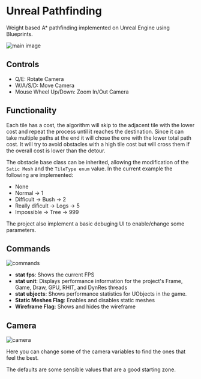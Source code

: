 # Unreal Pathfinding
Weight based A* pathfinding implemented on Unreal Engine using Blueprints.

![main image](assets/pathfinding.gif)

## Controls
- Q/E: Rotate Camera
- W/A/S/D: Move Camera
- Mouse Wheel Up/Down: Zoom In/Out Camera

## Functionality

Each tile has a cost, the algorithm will skip to the adjacent tile with the lower cost and repeat the process until it reaches the destination. Since it can take multiple paths at the end it will chose the one with the lower total path cost.
It will try to avoid obstacles with a high tile cost but will cross them if the overall cost is lower than the detour.

The obstacle base class can be inherited, allowing the modification of the `Satic Mesh` and the `TileType enum` value.
In the current example the following are implemented:
- None
- Normal -> 1
- Difficult -> Bush -> 2
- Really dificult -> Logs -> 5
- Impossible -> Tree -> 999

The project also implement a basic debuging UI to enable/change some parameters.

## Commands
![commands](https://safe.lyly.moe/oEq68U9yatq1.png)

- **stat fps**: Shows the current FPS
- **stat unit**: Displays performance information for the project's Frame, Game, Draw, GPU, RHIT, and DynRes threads
- **stat ubjects**: Shows performance statistics for UObjects in the game.
- **Static Meshes Flag**: Enables and disables static meshes
- **Wireframe Flag**: Shows and hides the wireframe

## Camera
![camera](https://safe.lyly.moe/fSfhAwVg6FOl.png)

Here you can change some of the camera variables to find the ones that feel the best.

The defaults are some sensible values that are a good starting zone.
